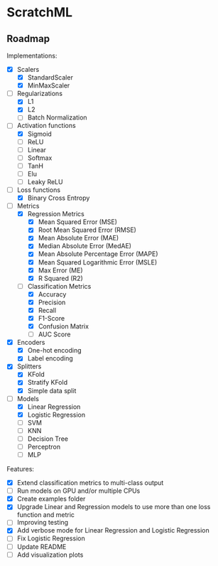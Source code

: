 # ScratchML

## Roadmap

Implementations:

- [x] Scalers
    - [x] StandardScaler
    - [x] MinMaxScaler
- [ ] Regularizations
    - [x] L1
    - [x] L2
    - [ ] Batch Normalization
- [ ] Activation functions
    - [x] Sigmoid
    - [ ] ReLU
    - [ ] Linear
    - [ ] Softmax
    - [ ] TanH
    - [ ] Elu
    - [ ] Leaky ReLU
- [ ] Loss functions
    - [x] Binary Cross Entropy
- [ ] Metrics
    - [x] Regression Metrics
        - [x] Mean Squared Error (MSE)
        - [x] Root Mean Squared Error (RMSE)
        - [x] Mean Absolute Error (MAE)
        - [x] Median Absolute Error (MedAE)
        - [x] Mean Absolute Percentage Error (MAPE)
        - [x] Mean Squared Logarithmic Error (MSLE)
        - [x] Max Error (ME)
        - [x] R Squared (R2)
    - [ ] Classification Metrics
        - [x] Accuracy
        - [x] Precision
        - [x] Recall
        - [x] F1-Score
        - [X] Confusion Matrix
        - [ ] AUC Score
- [X] Encoders
    - [X] One-hot encoding
    - [X] Label encoding
- [X] Splitters
    - [X] KFold
    - [X] Stratify KFold
    - [X] Simple data split
- [ ] Models
    - [x] Linear Regression
    - [x] Logistic Regression
    - [ ] SVM
    - [ ] KNN
    - [ ] Decision Tree
    - [ ] Perceptron
    - [ ] MLP

Features:

- [X] Extend classification metrics to multi-class output
- [ ] Run models on GPU and/or multiple CPUs
- [X] Create examples folder
- [X] Upgrade Linear and Regression models to use more than one loss function and metric
- [ ] Improving testing
- [X] Add verbose mode for Linear Regression and Logistic Regression
- [ ] Fix Logistic Regression
- [ ] Update README
- [ ] Add visualization plots